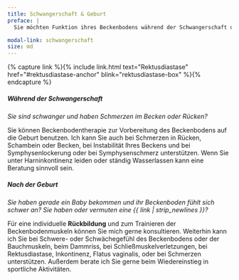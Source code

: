 ```yaml
---
title: Schwangerschaft & Geburt
preface: |
  Sie möchten Funktion ihres Beckenbodens während der Schwangerschaft oder nach der Geburt trainieren? 

modal-link: schwangerschaft
size: md
---
```


{% capture link %}{% include link.html text="Rektusdiastase" href="#rektusdiastase-anchor" blink="rektusdiastase-box" %}{% endcapture %}

##### Während der Schwangerschaft
*Sie sind schwanger und haben Schmerzen im Becken oder Rücken?*

Sie können Beckenbodentherapie zur Vorbereitung des Beckenbodens auf die Geburt benutzen.
Ich kann Sie auch bei Schmerzen in Rücken, Schambein oder Becken, bei Instabilität Ihres Beckens und bei Symphysenlockerung oder bei Symphysenschmerz unterstützen.
Wenn Sie unter Harninkontinenz leiden oder ständig Wasserlassen kann eine Beratung sinnvoll sein.

##### Nach der Geburt
*Sie haben gerade ein Baby bekommen und ihr Beckenboden fühlt sich schwer an? Sie haben oder vermuten eine {{ link | strip_newlines }}?*

Für eine individuelle **Rückbildung** und zum Trainieren der Beckenbodenmuskeln können Sie mich gerne konsultieren.
Weiterhin kann ich Sie bei Schwere- oder Schwächegefühl des Beckenbodens oder der Bauchmuskeln, beim Dammriss, bei Schließmuskelverletzungen, bei Rektusdiastase, Inkontinenz, Flatus vaginalis, oder bei Schmerzen unterstützen.
Außerdem berate ich Sie gerne beim Wiedereinstieg in sportliche Aktivitäten.
